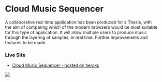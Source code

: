 Cloud Music Sequencer
======================

A collaborative real time application has been produced for a Thesis, with the aim of comparing which of the modern browsers would be most suitable for this type of application. It will allow multiple users to produce music through the layering of samples, in real time. Further improvements and features to be made.

### Live Site
* [Cloud Music Sequencer - hosted on heroku](http://cloud-music.herokuapp.com/)

![](http://i.imgur.com/86IN9UV.png?2)

